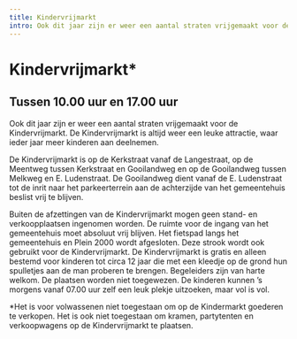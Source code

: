 ```yaml
---
title: Kindervrijmarkt
intro: Ook dit jaar zijn er weer een aantal straten vrijgemaakt voor de Kindervrijmarkt. De Kindervrijmarkt is altijd weer een leuke attractie, waar ieder jaar meer kinderen aan deelnemen.
---
```


# Kindervrijmarkt*
## Tussen 10.00 uur en 17.00 uur
Ook dit jaar zijn er weer een aantal straten vrijgemaakt voor de Kindervrijmarkt. De Kindervrijmarkt is altijd weer een leuke attractie, waar ieder jaar meer kinderen aan deelnemen.

De Kindervrijmarkt is op de Kerkstraat vanaf de Langestraat, op de Meentweg tussen Kerkstraat en Gooilandweg en op de Gooilandweg tussen Melkweg en E. Ludenstraat. De Gooilandweg dient vanaf de E. Ludenstraat tot de inrit naar het parkeerterrein aan de
achterzijde van het gemeentehuis beslist vrij te blijven.

Buiten de afzettingen van de Kindervrijmarkt mogen geen stand- en verkoopplaatsen ingenomen worden. De ruimte voor de ingang van het gemeentehuis moet absoluut vrij blijven. Het fietspad langs het gemeentehuis en Plein 2000 wordt afgesloten. Deze strook wordt ook gebruikt voor de Kindervrijmarkt. De Kindervrijmarkt is gratis en alleen bestemd voor kinderen tot circa 12 jaar die met een kleedje op de grond hun spulletjes aan de man proberen te brengen. Begeleiders zijn van harte welkom. De plaatsen worden niet toegewezen. De kinderen kunnen ’s morgens vanaf 07.00 uur zelf een leuk plekje uitzoeken, maar vol is vol.

*Het is voor volwassenen niet toegestaan om op de Kindermarkt goederen te verkopen. Het is ook niet toegestaan om kramen, partytenten en verkoopwagens op de Kindervrijmarkt te plaatsen. 